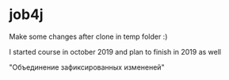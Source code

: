 # job4j

Make some changes after clone in temp folder :)

I started course in october 2019 and plan to finish in 2019 
as well

"Объединение зафиксированных измененей"